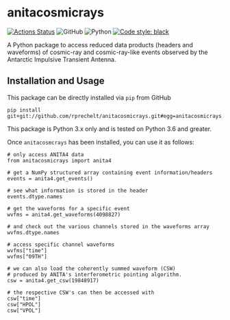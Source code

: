 # anitacosmicrays

[![Actions Status](https://github.com/rprechelt/anitacosmicrays/workflows/Pytest/badge.svg)](https://github.com/rprechelt/anitacosmicrays/actions)
![GitHub](https://img.shields.io/github/license/rprechelt/anitacosmicrays?logoColor=brightgreen)
![Python](https://img.shields.io/badge/python-3.6%20%7C%203.7%20%7C%203.8-blue)
[![Code style: black](https://img.shields.io/badge/code%20style-black-000000.svg)](https://github.com/psf/black)

A Python package to access reduced data products (headers and waveforms) of
cosmic-ray and cosmic-ray-like events observed by the Antarctic Impulsive Transient Antenna.

## Installation and Usage

This package can be directly installed via `pip` from GitHub

    pip install git+git://github.com/rprechelt/anitacosmicrays.git#egg=anitacosmicrays.
    
This package is Python 3.x only and is tested on Python 3.6 and greater.

Once `anitacosmcrays` has been installed, you can use it as follows:

    # only access ANITA4 data
    from anitacosmicrays import anita4

    # get a NumPy structured array containing event information/headers
    events = anita4.get_events()
    
    # see what information is stored in the header
    events.dtype.names
    
    # get the waveforms for a specific event
    wvfms = anita4.get_waveforms(4098827)
    
    # and check out the various channels stored in the waveforms array
    wvfms.dtype.names
    
    # access specific channel waveforms
    wvfms["time"]
    wvfms["09TH"]
    
    # we can also load the coherently summed waveform (CSW)
    # produced by ANITA's interferometric pointing algorithm.
    csw = anita4.get_csw(19848917)
    
    # the respective CSW's can then be accessed with
    csw["time"]
    csw["HPOL"]
    csw["VPOL"]



